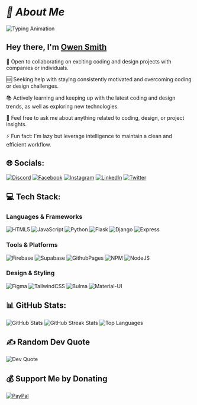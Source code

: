 # *💫 About Me*

![Typing Animation](https://readme-typing-svg.demolab.com/?lines=Passionate%20Coder%20for%20Over%201%20Year%20;%20Improving%20Code%20Functionality;%20Embracing%20Unpredictability!&font=Fira%20Code&center=true&width=700&height=45&color=00FF00&vCenter=true&pause=1000&size=25)

## Hey there, I'm [Owen Smith](https://github.com/mwangiowen)

🤝 Open to collaborating on exciting coding and design projects with companies or individuals.

🆘 Seeking help with staying consistently motivated and overcoming coding or design challenges.

📚 Actively learning and keeping up with the latest coding and design trends, as well as exploring new technologies.

💬 Feel free to ask me about anything related to coding, design, or project insights.

⚡ Fun fact: I'm lazy but leverage intelligence to maintain a clean and efficient workflow.

## 🌐 Socials:
[![Discord](https://img.shields.io/badge/Discord-%237289DA.svg?logo=discord&logoColor=white&style=flat-square)](https://discord.gg/Owensmith)
[![Facebook](https://img.shields.io/badge/Facebook-%231877F2.svg?logo=Facebook&logoColor=white&style=flat-square)](https://www.facebook.com/owen.macharia.545/)
[![Instagram](https://img.shields.io/badge/Instagram-%23E4405F.svg?logo=Instagram&logoColor=white&style=flat-square)](https://instagram.com/dark_icon_)
[![LinkedIn](https://img.shields.io/badge/LinkedIn-%230077B5.svg?logo=linkedin&logoColor=white&style=flat-square)](https://www.linkedin.com/in/owen-mwangi-8697452a1/)
[![Twitter](https://img.shields.io/badge/Twitter-%231DA1F2.svg?logo=Twitter&logoColor=white&style=flat-square)](https://twitter.com/@TheeOwenSmith)

## 💻 Tech Stack:

### Languages & Frameworks
![HTML5](https://img.shields.io/badge/html5-%23E34F26.svg?style=for-the-badge&logo=html5&logoColor=white) 
![JavaScript](https://img.shields.io/badge/javascript-%23323330.svg?style=for-the-badge&logo=javascript&logoColor=%23F7DF1E) 
![Python](https://img.shields.io/badge/python-3670A0?style=for-the-badge&logo=python&logoColor=ffdd54) 
![Flask](https://img.shields.io/badge/flask-%23000.svg?style=for-the-badge&logo=flask&logoColor=white) 
![Django](https://img.shields.io/badge/django-%23092E20.svg?style=for-the-badge&logo=django&logoColor=white) 
![Express](https://img.shields.io/badge/express.js-%23404d59.svg?style=for-the-badge&logo=express&logoColor=%2361DAFB) 

### Tools & Platforms
![Firebase](https://img.shields.io/badge/Firebase-039BE5?style=for-the-badge&logo=Firebase&logoColor=white) 
![Supabase](https://img.shields.io/badge/supabase-3ECF8E?style=for-the-badge&logo=supabase&logoColor=white) 
![GithubPages](https://img.shields.io/badge/github%20pages-121013?style=for-the-badge&logo=github&logoColor=white) 
![NPM](https://img.shields.io/badge/NPM-%23CB3837.svg?style=for-the-badge&logo=npm&logoColor=white) 
![NodeJS](https://img.shields.io/badge/node.js-6DA55F?style=for-the-badge&logo=node.js&logoColor=white) 

### Design & Styling
![Figma](https://img.shields.io/badge/figma-%23F24E1E.svg?style=for-the-badge&logo=figma&logoColor=white) 
![TailwindCSS](https://img.shields.io/badge/tailwindcss-%2338B2AC.svg?style=for-the-badge&logo=tailwind-css&logoColor=white) 
![Bulma](https://img.shields.io/badge/bulma-%2300D1B2.svg?style=for-the-badge&logo=bulma&logoColor=white) 
![Material-UI](https://img.shields.io/badge/MUI-%230081CB.svg?style=for-the-badge&logo=mui&logoColor=white) 

## 📊 GitHub Stats:
![GitHub Stats](https://github-readme-stats.vercel.app/api?username=mwangiowen&theme=dark&hide_border=true&include_all_commits=true&count_private=true)
![GitHub Streak Stats](https://github-readme-streak-stats.herokuapp.com/?user=mwangiowen&theme=dark&hide_border=true)
![Top Languages](https://github-readme-stats.vercel.app/api/top-langs/?username=mwangiowen&theme=dark&hide_border=true&include_all_commits=true&count_private=true&layout=compact) 

## ✍️ Random Dev Quote
![Dev Quote](https://quotes-github-readme.vercel.app/api?type=horizontal&theme=radical)

## 💰 Support Me by Donating
[![PayPal](https://img.shields.io/badge/Support%20via%20PayPal-blue?style=for-the-badge&logo=paypal&logoColor=white)](https://www.paypal.com/paypalme/owensmith31588)
